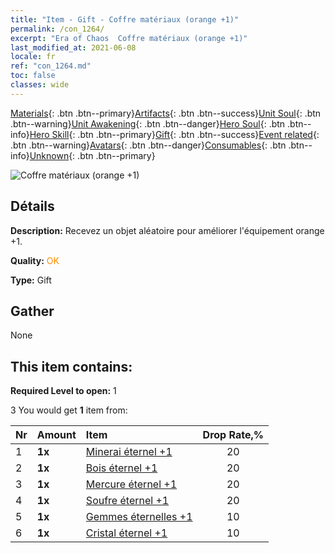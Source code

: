 ```yaml
---
title: "Item - Gift - Coffre matériaux (orange +1)"
permalink: /con_1264/
excerpt: "Era of Chaos  Coffre matériaux (orange +1)"
last_modified_at: 2021-06-08
locale: fr
ref: "con_1264.md"
toc: false
classes: wide
---
```

 [Materials](/ItemsFR/){: .btn .btn--primary}[Artifacts](/ItemsFR/Artifacts/){: .btn .btn--success}[Unit Soul](/ItemsFR/UnitSoul/){: .btn .btn--warning}[Unit Awakening](/ItemsFR/UnitAwakening/){: .btn .btn--danger}[Hero Soul](/ItemsFR/HeroSoul/){: .btn .btn--info}[Hero Skill](/ItemsFR/HeroSkill/){: .btn .btn--primary}[Gift](/ItemsFR/Gift/){: .btn .btn--success}[Event related](/ItemsFR/Events/){: .btn .btn--warning}[Avatars](/ItemsFR/Avatars/){: .btn .btn--danger}[Consumables](/ItemsFR/Consumables/){: .btn .btn--info}[Unknown](/ItemsFR/Unknown/){: .btn .btn--primary}

 ![Coffre matériaux (orange +1)](/images/t/i_304002.png)

## Détails
 **Description:** Recevez un objet aléatoire pour améliorer l'équipement orange +1.

 **Quality:** <span style="color: #FF8C00">OK</span>

 **Type:** Gift

## Gather

  None

## This item contains:

 **Required Level to open:** 1

 3 You would get **1** item  from:

  | Nr | Amount |     Item    | Drop Rate,% |
  |:---|:-------|:------------|:---------:|
  | 1 |  **1x** | [Minerai éternel +1](/ItemsFR/mat_68/) | 20 | 
  | 2 |  **1x** | [Bois éternel +1](/ItemsFR/mat_69/) | 20 | 
  | 3 |  **1x** | [Mercure éternel +1](/ItemsFR/mat_70/) | 20 | 
  | 4 |  **1x** | [Soufre éternel +1](/ItemsFR/mat_71/) | 20 | 
  | 5 |  **1x** | [Gemmes éternelles +1](/ItemsFR/mat_72/) | 10 | 
  | 6 |  **1x** | [Cristal éternel +1](/ItemsFR/mat_73/) | 10 | 
